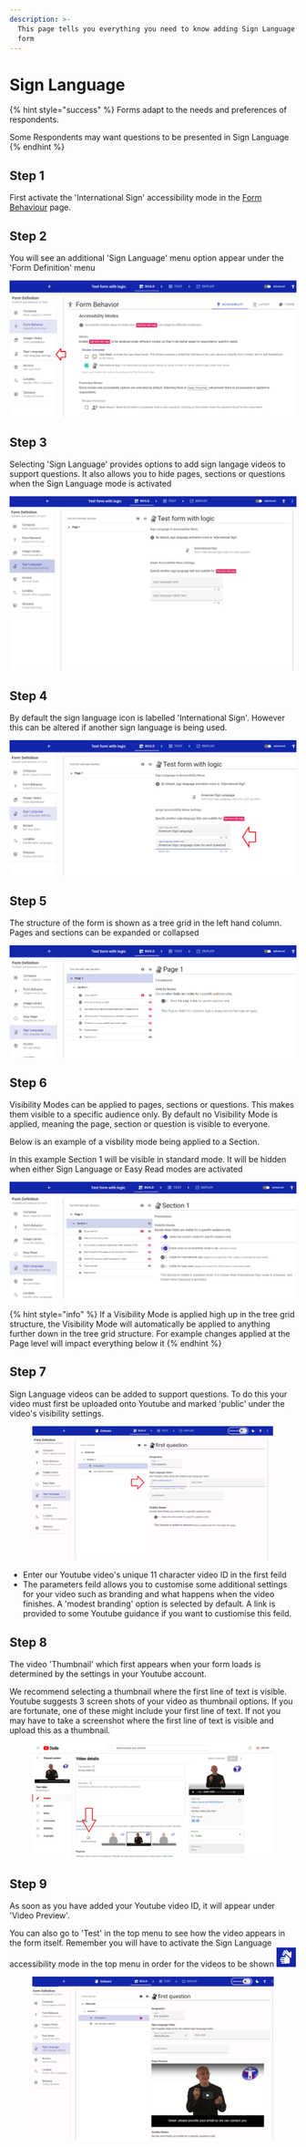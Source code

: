 ```yaml
---
description: >-
  This page tells you everything you need to know adding Sign Language to your
  form
---
```


# Sign Language

{% hint style="success" %}
Forms adapt to the needs and preferences of respondents.&#x20;

Some Respondents may want questions to be presented in Sign Language
{% endhint %}

## Step 1

&#x20;First activate the 'International Sign' accessibility mode in the [Form Behaviour](form-behaviour.md) page.

## Step 2

You will see an additional 'Sign Language' menu option appear under the 'Form Definition' menu

![](<../../../.gitbook/assets/image (327) (1).png>)

## Step 3

Selecting 'Sign Language' provides options to add sign langage videos to support questions. It also allows you to hide pages, sections or questions when the Sign Language mode is activated

![](<../../../.gitbook/assets/image (309).png>)

## Step 4

By default the sign language icon is labelled 'International Sign'. However this can be altered if another sign language is being used.

![](<../../../.gitbook/assets/image (310).png>)

## Step 5

The structure of the form is shown as a tree grid in the left hand column. Pages and sections can be expanded or collapsed

![](<../../../.gitbook/assets/image (296).png>)

## Step 6

Visibility Modes can be applied to pages, sections or questions. This makes them visible to a specific audience only. By default no Visibility Mode is applied, meaning the page, section or question is visible to everyone.

Below is an example of a visbility mode being applied to a Section.

In this example Section 1 will be visible in standard mode. It will be hidden when either Sign Language or Easy Read modes are activated

![](<../../../.gitbook/assets/image (333).png>)

{% hint style="info" %}
If a Visibility Mode is applied high up in the tree grid structure, the Visibility Mode will automatically be applied to anything further down in the tree grid structure. For example changes applied at the Page level will impact everything below it
{% endhint %}

## Step 7

Sign Language videos can be added to support questions.   To do this your video must first be uploaded onto Youtube and marked 'public' under the video's visibility settings.

<figure><img src="../../../.gitbook/assets/image (1) (1).png" alt=""><figcaption></figcaption></figure>

* Enter our Youtube video's unique 11 character video ID in the first feild
* The parameters feild allows you to customise some additional settings for your video such as branding and what happens when the video finishes.  A 'modest branding' option is selected by default.  A link is provided to some Youtube guidance if you want to custiomise this feild.&#x20;

## Step 8

The video 'Thumbnail' which first appears when your form loads is determined by the settings in your Youtube account.

We recommend selecting a thumbnail where the first line of text is visible.  Youtube suggests 3 screen shots of your video as thumbnail options.  If you are fortunate, one of these might include your first line of text.  If not you may have to take a screenshot where the first line of text is visible and upload this as a thumbnail.

<figure><img src="../../../.gitbook/assets/image (8).png" alt=""><figcaption></figcaption></figure>

## Step 9

As soon as you have added your Youtube video ID, it will appear under 'Video Preview'. &#x20;

You can also go to 'Test' in the top menu to see how the video appears in the form itself.  Remember you will have to activate the Sign Language accessibility mode in the top menu in order for the videos to be shown ![](<../../../.gitbook/assets/image (2).png>)&#x20;

<figure><img src="../../../.gitbook/assets/image (1) (4).png" alt=""><figcaption></figcaption></figure>
